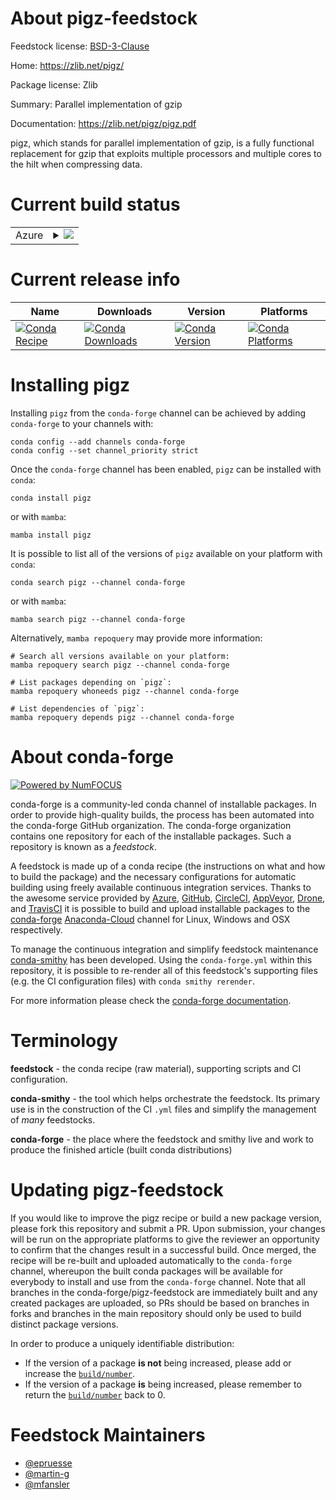 About pigz-feedstock
====================

Feedstock license: [BSD-3-Clause](https://github.com/conda-forge/pigz-feedstock/blob/main/LICENSE.txt)

Home: https://zlib.net/pigz/

Package license: Zlib

Summary: Parallel implementation of gzip

Documentation: https://zlib.net/pigz/pigz.pdf

pigz, which stands for parallel implementation of gzip, is a fully functional
replacement for gzip that exploits multiple processors and multiple cores
to the hilt when compressing data.


Current build status
====================


<table>
    
  <tr>
    <td>Azure</td>
    <td>
      <details>
        <summary>
          <a href="https://dev.azure.com/conda-forge/feedstock-builds/_build/latest?definitionId=4073&branchName=main">
            <img src="https://dev.azure.com/conda-forge/feedstock-builds/_apis/build/status/pigz-feedstock?branchName=main">
          </a>
        </summary>
        <table>
          <thead><tr><th>Variant</th><th>Status</th></tr></thead>
          <tbody><tr>
              <td>linux_64</td>
              <td>
                <a href="https://dev.azure.com/conda-forge/feedstock-builds/_build/latest?definitionId=4073&branchName=main">
                  <img src="https://dev.azure.com/conda-forge/feedstock-builds/_apis/build/status/pigz-feedstock?branchName=main&jobName=linux&configuration=linux%20linux_64_" alt="variant">
                </a>
              </td>
            </tr><tr>
              <td>linux_aarch64</td>
              <td>
                <a href="https://dev.azure.com/conda-forge/feedstock-builds/_build/latest?definitionId=4073&branchName=main">
                  <img src="https://dev.azure.com/conda-forge/feedstock-builds/_apis/build/status/pigz-feedstock?branchName=main&jobName=linux&configuration=linux%20linux_aarch64_" alt="variant">
                </a>
              </td>
            </tr><tr>
              <td>linux_ppc64le</td>
              <td>
                <a href="https://dev.azure.com/conda-forge/feedstock-builds/_build/latest?definitionId=4073&branchName=main">
                  <img src="https://dev.azure.com/conda-forge/feedstock-builds/_apis/build/status/pigz-feedstock?branchName=main&jobName=linux&configuration=linux%20linux_ppc64le_" alt="variant">
                </a>
              </td>
            </tr><tr>
              <td>osx_64</td>
              <td>
                <a href="https://dev.azure.com/conda-forge/feedstock-builds/_build/latest?definitionId=4073&branchName=main">
                  <img src="https://dev.azure.com/conda-forge/feedstock-builds/_apis/build/status/pigz-feedstock?branchName=main&jobName=osx&configuration=osx%20osx_64_" alt="variant">
                </a>
              </td>
            </tr><tr>
              <td>osx_arm64</td>
              <td>
                <a href="https://dev.azure.com/conda-forge/feedstock-builds/_build/latest?definitionId=4073&branchName=main">
                  <img src="https://dev.azure.com/conda-forge/feedstock-builds/_apis/build/status/pigz-feedstock?branchName=main&jobName=osx&configuration=osx%20osx_arm64_" alt="variant">
                </a>
              </td>
            </tr><tr>
              <td>win_64</td>
              <td>
                <a href="https://dev.azure.com/conda-forge/feedstock-builds/_build/latest?definitionId=4073&branchName=main">
                  <img src="https://dev.azure.com/conda-forge/feedstock-builds/_apis/build/status/pigz-feedstock?branchName=main&jobName=win&configuration=win%20win_64_" alt="variant">
                </a>
              </td>
            </tr>
          </tbody>
        </table>
      </details>
    </td>
  </tr>
</table>

Current release info
====================

| Name | Downloads | Version | Platforms |
| --- | --- | --- | --- |
| [![Conda Recipe](https://img.shields.io/badge/recipe-pigz-green.svg)](https://anaconda.org/conda-forge/pigz) | [![Conda Downloads](https://img.shields.io/conda/dn/conda-forge/pigz.svg)](https://anaconda.org/conda-forge/pigz) | [![Conda Version](https://img.shields.io/conda/vn/conda-forge/pigz.svg)](https://anaconda.org/conda-forge/pigz) | [![Conda Platforms](https://img.shields.io/conda/pn/conda-forge/pigz.svg)](https://anaconda.org/conda-forge/pigz) |

Installing pigz
===============

Installing `pigz` from the `conda-forge` channel can be achieved by adding `conda-forge` to your channels with:

```
conda config --add channels conda-forge
conda config --set channel_priority strict
```

Once the `conda-forge` channel has been enabled, `pigz` can be installed with `conda`:

```
conda install pigz
```

or with `mamba`:

```
mamba install pigz
```

It is possible to list all of the versions of `pigz` available on your platform with `conda`:

```
conda search pigz --channel conda-forge
```

or with `mamba`:

```
mamba search pigz --channel conda-forge
```

Alternatively, `mamba repoquery` may provide more information:

```
# Search all versions available on your platform:
mamba repoquery search pigz --channel conda-forge

# List packages depending on `pigz`:
mamba repoquery whoneeds pigz --channel conda-forge

# List dependencies of `pigz`:
mamba repoquery depends pigz --channel conda-forge
```


About conda-forge
=================

[![Powered by
NumFOCUS](https://img.shields.io/badge/powered%20by-NumFOCUS-orange.svg?style=flat&colorA=E1523D&colorB=007D8A)](https://numfocus.org)

conda-forge is a community-led conda channel of installable packages.
In order to provide high-quality builds, the process has been automated into the
conda-forge GitHub organization. The conda-forge organization contains one repository
for each of the installable packages. Such a repository is known as a *feedstock*.

A feedstock is made up of a conda recipe (the instructions on what and how to build
the package) and the necessary configurations for automatic building using freely
available continuous integration services. Thanks to the awesome service provided by
[Azure](https://azure.microsoft.com/en-us/services/devops/), [GitHub](https://github.com/),
[CircleCI](https://circleci.com/), [AppVeyor](https://www.appveyor.com/),
[Drone](https://cloud.drone.io/welcome), and [TravisCI](https://travis-ci.com/)
it is possible to build and upload installable packages to the
[conda-forge](https://anaconda.org/conda-forge) [Anaconda-Cloud](https://anaconda.org/)
channel for Linux, Windows and OSX respectively.

To manage the continuous integration and simplify feedstock maintenance
[conda-smithy](https://github.com/conda-forge/conda-smithy) has been developed.
Using the ``conda-forge.yml`` within this repository, it is possible to re-render all of
this feedstock's supporting files (e.g. the CI configuration files) with ``conda smithy rerender``.

For more information please check the [conda-forge documentation](https://conda-forge.org/docs/).

Terminology
===========

**feedstock** - the conda recipe (raw material), supporting scripts and CI configuration.

**conda-smithy** - the tool which helps orchestrate the feedstock.
                   Its primary use is in the construction of the CI ``.yml`` files
                   and simplify the management of *many* feedstocks.

**conda-forge** - the place where the feedstock and smithy live and work to
                  produce the finished article (built conda distributions)


Updating pigz-feedstock
=======================

If you would like to improve the pigz recipe or build a new
package version, please fork this repository and submit a PR. Upon submission,
your changes will be run on the appropriate platforms to give the reviewer an
opportunity to confirm that the changes result in a successful build. Once
merged, the recipe will be re-built and uploaded automatically to the
`conda-forge` channel, whereupon the built conda packages will be available for
everybody to install and use from the `conda-forge` channel.
Note that all branches in the conda-forge/pigz-feedstock are
immediately built and any created packages are uploaded, so PRs should be based
on branches in forks and branches in the main repository should only be used to
build distinct package versions.

In order to produce a uniquely identifiable distribution:
 * If the version of a package **is not** being increased, please add or increase
   the [``build/number``](https://docs.conda.io/projects/conda-build/en/latest/resources/define-metadata.html#build-number-and-string).
 * If the version of a package **is** being increased, please remember to return
   the [``build/number``](https://docs.conda.io/projects/conda-build/en/latest/resources/define-metadata.html#build-number-and-string)
   back to 0.

Feedstock Maintainers
=====================

* [@epruesse](https://github.com/epruesse/)
* [@martin-g](https://github.com/martin-g/)
* [@mfansler](https://github.com/mfansler/)

